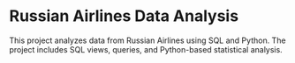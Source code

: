 # Russian Airlines Data Analysis

This project analyzes data from Russian Airlines using SQL and Python. The project includes SQL views, queries, and Python-based statistical analysis.